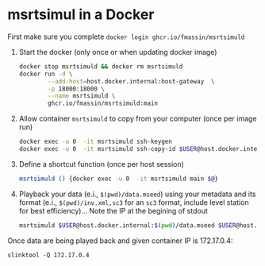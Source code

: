 # msrtsimul in a Docker

First make sure you complete `docker login ghcr.io/fmassin/msrtsimuld`

1. Start the docker (only once or when updating docker image)
    ```bash
    docker stop msrtsimuld && docker rm msrtsimuld  
    docker run -d \
            --add-host=host.docker.internal:host-gateway  \
            -p 18000:18000 \
            --name msrtsimuld \
            ghcr.io/fmassin/msrtsimuld:main
    ```
2. Allow container `msrtsimuld` to copy from your computer (once per image run)
    ```bash
    docker exec -u 0  -it msrtsimuld ssh-keygen 
    docker exec -u 0  -it msrtsimuld ssh-copy-id $USER@host.docker.internal 
    ```
3. Define a shortcut function (once per host session)
    ```bash
    msrtsimuld () {docker exec -u 0  -it msrtsimuld main $@} 
    ```
4. Playback your data (e.i., `$(pwd)/data.mseed`) using your metadata and its format (e.i., `$(pwd)/inv.xml,sc3` for an `sc3` format, include level station for best efficiency)... Note the IP at the begining of stdout
    ```bash
    msrtsimuld $USER@host.docker.internal:$(pwd)/data.mseed $USER@host.docker.internal:$(pwd)/inv.xml,sc3
    ```

Once data are being played back and given container IP is 172.17.0.4: 
```
slinktool -Q 172.17.0.4
```